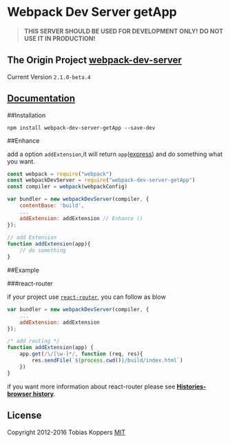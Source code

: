 # Webpack Dev Server getApp

> **THIS SERVER SHOULD BE USED FOR DEVELOPMENT ONLY!**
> **DO NOT USE IT IN PRODUCTION!**
  
## The Origin Project [webpack-dev-server](https://github.com/webpack/webpack-dev-server)
  
Current Version `2.1.0-beta.4`
  
## [Documentation](http://webpack.github.io/docs/webpack-dev-server.html)
  
##Installation
  
```
npm install webpack-dev-server-getApp --save-dev
```
  
##Enhance
  
add a option `addExtension`,it will return `app`([express](https://expressjs.com/)) and do something what you want.
  
```js
const webpack = require("webpack")
const webpackDevServer = require("webpack-dev-server-getApp")
const compiler = webpack(webpackConfig)

var bundler = new webpackDevServer(compiler, {
    contentBase: 'build',
	...
	addExtension: addExtension // Enhance ()
});
 
// add Extension 
function addExtension(app){
	// do something 
}
```

##Example

###react-router

if your project use [`react-router`](https://github.com/reactjs/react-router), you can follow as blow

```js
var bundler = new webpackDevServer(compiler, {
    ...
    addExtension: addExtension
});

/* add routing */
function addExtension(app) {
    app.get(/\/[\w-]*/, function (req, res){ 
        res.sendFile(`${process.cwd()}/build/index.html`)
    })
}
```
if you want more information about react-router please see **[Histories-browser history](https://github.com/reactjs/react-router/blob/master/docs/guides/Histories.md#browserhistory)**.

## License
Copyright 2012-2016 Tobias Koppers
[MIT](http://www.opensource.org/licenses/mit-license.php)
